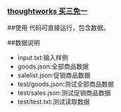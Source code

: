 ### [thoughtworks 买三免一](http://www.nowcoder.com/discuss/5845)


##使用
代码可直接运行，包含数据。

##数据说明
*	input.txt:输入样例	
*	goods.json:全部商品数据	
*	salelist.json:促销商品数据	
*	test/goods.json:测试全部商品数据	
*	test/sales.json:测试促销商品数据	
*	test/test.txt:测试读取数据

